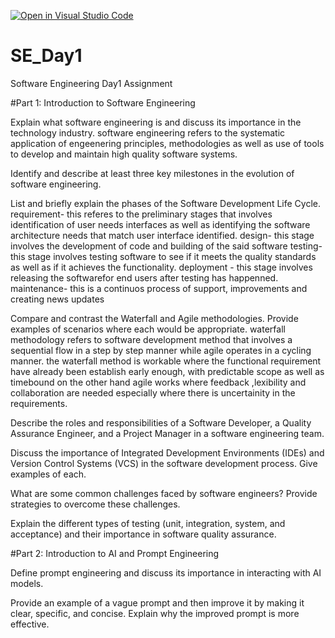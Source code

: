 [![Open in Visual Studio Code](https://classroom.github.com/assets/open-in-vscode-2e0aaae1b6195c2367325f4f02e2d04e9abb55f0b24a779b69b11b9e10269abc.svg)](https://classroom.github.com/online_ide?assignment_repo_id=18329646&assignment_repo_type=AssignmentRepo)
# SE_Day1
Software Engineering Day1 Assignment

#Part 1: Introduction to Software Engineering

Explain what software engineering is and discuss its importance in the technology industry.
software engineering refers to the systematic application of engeenering principles, methodologies as well as use of tools to develop and maintain high quality software systems.


Identify and describe at least three key milestones in the evolution of software engineering.

List and briefly explain the phases of the Software Development Life Cycle.
requirement- this referes to the preliminary stages that involves identification of user needs interfaces as well as identifying the software architecture needs that match user interface identified.
design- this stage involves the development of code and building of the said software
testing- this stage involves testing software to see if it meets the quality standards as well as if it achieves the functionality.
deployment - this stage involves releasing the softwarefor end users after testing has happenned. 
maintenance- this is a continuos process of support, improvements and creating news updates


Compare and contrast the Waterfall and Agile methodologies. Provide examples of scenarios where each would be appropriate.
waterfall methodology refers to software development method that involves a sequential flow in a step by step manner while agile operates in a cycling manner. the waterfall method is workable where the functional requirement have already been establish early enough, with predictable scope as well as timebound on the other hand agile works where feedback ,lexibility and collaboration are needed especially where there is uncertainity in the requirements. 


Describe the roles and responsibilities of a Software Developer, a Quality Assurance Engineer, and a Project Manager in a software engineering team.


Discuss the importance of Integrated Development Environments (IDEs) and Version Control Systems (VCS) in the software development process. Give examples of each.


What are some common challenges faced by software engineers? Provide strategies to overcome these challenges.


Explain the different types of testing (unit, integration, system, and acceptance) and their importance in software quality assurance.


#Part 2: Introduction to AI and Prompt Engineering


Define prompt engineering and discuss its importance in interacting with AI models.


Provide an example of a vague prompt and then improve it by making it clear, specific, and concise. Explain why the improved prompt is more effective.
